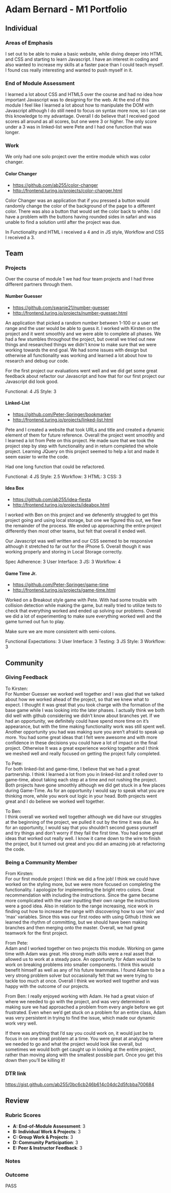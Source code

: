 # Adam Bernard - M1 Portfolio
## Individual

### Areas of Emphasis

I set out to be able to make a basic website, while diving deeper into HTML and CSS and starting to learn Javascript.  I have an interest in coding and also wanted to increase my skills at a faster pace than I could teach myself. I found css really interesting and wanted to push myself in it.

### End of Module Assessment

I learned a lot about CSS and HTML5 over the course and had no idea how important Javascript was to designing for the web.  At the end of this module I feel like I learned a lot about how to manipulate the DOM with Javascript although I do still need to focus on syntax more now, so I can use this knowledge to my advantage.  Overall I do believe that I received good scores all around as all scores, but one were 3 or higher.  The only score under a 3 was in linked-list were Pete and I had one function that was longer.

### Work

We only had one solo project over the entire module which was color changer.

#### Color Changer

* https://github.com/ab255/color-changer
* http://frontend.turing.io/projects/color-changer.html

Color Changer was an application that if you pressed a button would randomly change the color of the background of the page to a different color.  There was also a button that would set the color back to white.  I did have a problem with the buttons having rounded sides in safari and was unable to find a solution until after the project was due.

In Functionality and HTML i received a 4 and in JS style, Workflow and CSS I received a 3.

## Team

### Projects

Over the course of module 1 we had four team projects and I had three different partners through them.

#### Number Guesser

* https://github.com/swanie21/number-guesser
* http://frontend.turing.io/projects/number-guesser.html

An application that picked a random number between 1-100 or a user set range and the user would be able to guess it.  I worked with Kirsten on the project and it went smoothly and we were able to complete all phases.  We had a few stumbles throughout the project, but overall we tried out new things and researched things we didn't know to make sure that we were working towards the end goal.  We had some issues with design but otherwise all functionality was working and learned a lot about how to research and debug our code.

For the first project our evaluations went well and we did get some great feedback about refactor our Javascript and how that for our first project our Javascript did look good.

Functional: 4
JS Style: 3


#### Linked-List

* https://github.com/Peter-Springer/bookmarker
* http://frontend.turing.io/projects/linked-list.html

Pete and I created a website that took URLs and title and created a dynamic element of them for future reference. Overall the project went smoothly and I learned a lot from Pete on this project.  He made sure that we took the project step by step with functionality and in return completed the whole project.  Learning JQuery on this project seemed to help a lot and made it seem easier to write the code.

Had one long function that could be refactored.

Functional: 4
JS Style: 2.5
Workflow: 3
HTML: 3
CSS: 3


#### Idea Box

* https://github.com/ab255/idea-fiesta
* http://frontend.turing.io/projects/ideabox.html

I worked with Ben on this project and we defenently struggled to get this project going and using local storage, but one we figured this out, we flew the remainder of the process. We ended up approaching the entire project differently then most other teams, but felt that overall it ended well.

Our Javascript was well written and our CSS seemed to be responsive although it stretched to far out for the iPhone 5.  Overall though it was working properly and storing in Local Storage correctly.

Spec Adherence: 3
User Interface: 3
JS: 3
Workflow: 4


#### Game Time Jr.

* https://github.com/Peter-Springer/game-time
* http://frontend.turing.io/projects/game-time.html

Worked on a Breakout style game with Pete.  With had some trouble with collision detection while making the game, but really tried to utilize tests to check that everything worked and ended up solving our problems.  Overall we did a lot of experimenting to make sure everything worked well and the game turned out fun to play.

Make sure we are more consistent with semi-colons.  

Functional Expectations: 3
User Interface: 3
Testing: 3
JS Style: 3
Workflow: 3

## Community

### Giving Feedback

To Kirsten:   
For Number Guesser we worked well together and I was glad that we talked about how we worked ahead of the project, so that we knew what to expect. I thought it was great that you took charge with the formation of the base game while I was looking into the later phases. I actually think we both did well with github considering we didn’t know about branches yet.  If we had an opportunity, we definitely could have spend more time on it’s appearance, but with the time making functionality work was still spent well. Another opportunity you had was making sure you aren’t afraid to speak up more.  You had some great ideas that I felt were awesome and with more confidence in these decisions you could have a lot of impact on the final project.  Otherwise It was a great experience working together and I think we  meshed well and really focused on getting the project fully completed.

To Pete:  
For both linked-list and game-time, I believe that we had a great partnership.  I think I learned a lot from you in linked-list and it rolled over to game-time, about taking each step at a time and not rushing the project.  Both projects have gone smoothly although we did get stuck in a few places during Game-Time.  As for an opportunity I would say to speak what you are thinking more, while you work out logic in your head.  Both projects went great and I do believe we worked well together.

To Ben:  
I think overall we worked well together although we did have our struggles at the beginning of the project, we pulled it out by the time it was due.  As for an opportunity, I would say that you shouldn’t second guess yourself and try things and don’t worry if they fail the first time.  You had some great ideas that worked out really well. I know it came down to the wire to finish the project, but it turned out great and you did an amazing job at refactoring the code.

### Being a Community Member

From Kirsten:   
For our first module project I think we did a fine job! I think we could have worked on the styling more, but we were more focused on completing the functionality. I apologize for implementing the bright retro colors. Great recommendation with including the instructions. Since the game became more complicated with the user inputting their own range the instructions were a good idea. Also in relation to the range increasing, nice work in finding out how to increase the range with discovering how to use ‘min’ and ‘max’  variables. Since this was our first rodeo with using Github I think we learned the rhythm of committing, but we should have been making branches and then merging onto the master. Overall, we had great teamwork for the first project.

From Pete:  
Adam and I worked together on two projects this module. Working on game time with Adam was great. His strong math skills were a real asset that allowed us to work at a steady pace. An opportunity for Adam would be to work on breaking problems into smaller components. I think this would benefit himself as well as any of his future teammates. I found Adam to be a very strong problem solver but occasionally felt that we were trying to tackle too much at once. Overall I think we worked well together and was happy with the outcome of our projects.

From Ben:
I really enjoyed working with Adam. He had a great vision of where we needed to go with the project, and was very determined in making sure we had approached a problem from every angle before we got frustrated. Even when we’d get stuck on a problem for an entire class, Adam was very persistent in trying to find the issue, which made our dynamic work very well.

If there was anything that I’d say you could work on, it would just be to focus in on one small problem at a time. You were great at analyzing where we needed to go and what the project would look like overall, but sometimes we would both get caught up in looking at the entire project, rather than moving along with the smallest possible part. Once you get this down then you’ll be killing it!

### DTR link

https://gist.github.com/ab255/0bc6cb246b614c04dc2d5fcbba700684

## Review

### Rubric Scores

* **A: End-of-Module Assessment**: 3
* **B: Individual Work & Projects**: 3
* **C: Group Work & Projects**: 3
* **D: Community Participation**: 3
* **E: Peer & Instructor Feedback**: 3

### Notes

### Outcome
PASS
